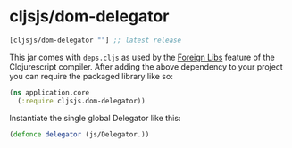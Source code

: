 # cljsjs/dom-delegator

[](dependency)
```clojure
[cljsjs/dom-delegator ""] ;; latest release
```
[](/dependency)

This jar comes with `deps.cljs` as used by the [Foreign Libs][flibs] feature
of the Clojurescript compiler. After adding the above dependency to your project
you can require the packaged library like so:

```clojure
(ns application.core
  (:require cljsjs.dom-delegator))
```

Instantiate the single global Delegator like this:

```clojure
(defonce delegator (js/Delegator.))
```

[flibs]: https://github.com/clojure/clojurescript/wiki/Packaging-Foreign-Dependencies
